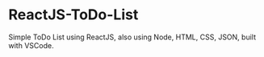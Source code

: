 # ReactJS-ToDo-List
Simple ToDo List using ReactJS, also using Node, HTML, CSS, JSON, built with VSCode. 
